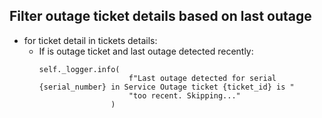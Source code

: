 ## Filter outage ticket details based on last outage
* for ticket detail in tickets details:
  * If is outage ticket and last outage detected recently:
    ```
    self._logger.info(
                        f"Last outage detected for serial {serial_number} in Service Outage ticket {ticket_id} is "
                        "too recent. Skipping..."
                    )
    ```